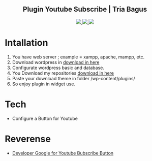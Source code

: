 <div align="center">    
    <h2>Plugin Youtube Subscribe | Tria Bagus</h2>
    <a href="https://www.triabagus.xyz">
        <img src="https://cdn.rawgit.com/sindresorhus/awesome/d7305f38d29fed78fa85652e3a63e154dd8e8829/media/badge.svg"></img>
    </a>
    <a href="https://github.com/triabagus/Plugin-Youtube-Subsriber">
        <img src="https://img.shields.io/badge/PRs-welcome-brightgreen.svg"></img>
    </a>   
    <a href="https://www.paypal.me/triabagus/10">
        <img src="https://img.shields.io/badge/$-donate-ff69b4.svg?maxAge=2592000&amp;style=flat"></img>
    </a> 
</div>

# Intallation
1. You have web server ; example = xampp, apache, mampp, etc.
2. Download wordpress in [download in here](https://id.wordpress.org/download/)
3. Configurate wordpress basic and database.
4. You Download my repositories [download in here](https://github.com/triabagus/Plugin-Youtube-Subsriber.git)
5. Paste your download theme in folder /wp-content/plugins/
6. So enjoy plugin in widget use.

# Tech
-  Configure a Button for Youtube

# Reverense 
- [Developer Google for Youtube Bubscribe Button](https://developers.google.com/youtube/youtube_subscribe_button) 